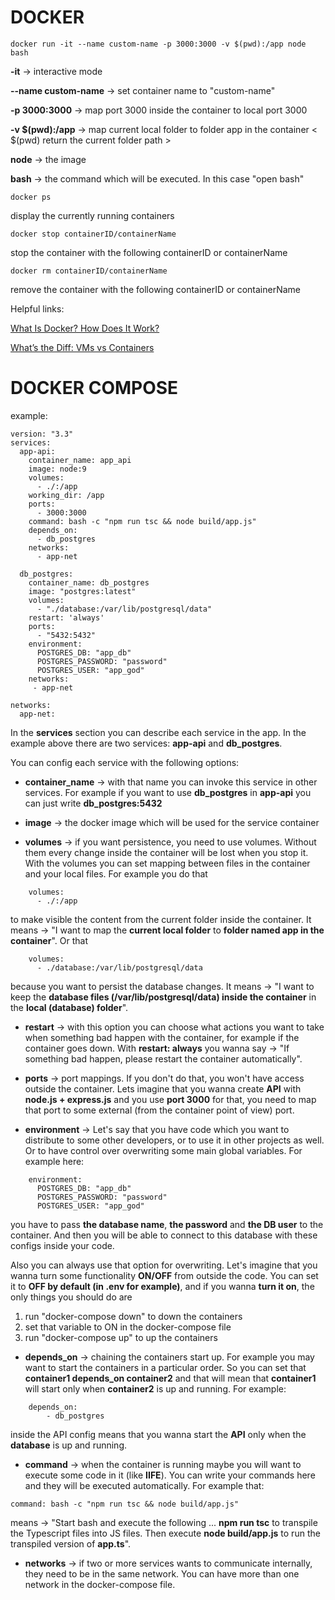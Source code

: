 # DOCKER

``` 
docker run -it --name custom-name -p 3000:3000 -v $(pwd):/app node bash
```

**-it** -> interactive mode

**--name custom-name** -> set container name to "custom-name"

**-p 3000:3000** -> map port 3000 inside the container to local port 3000

**-v $(pwd):/app** -> map current local folder to folder app in the container < $(pwd) return the current folder path >
 
**node** -> the image

**bash** -> the command which will be executed. In this case "open bash"

```
docker ps
```

display the currently running containers

```
docker stop containerID/containerName
```

stop the container with the following containerID or containerName

```
docker rm containerID/containerName
```

remove the container with the following containerID or containerName


Helpful links:

[What Is Docker? How Does It Work?](https://devopscube.com/what-is-docker/)

[What’s the Diff: VMs vs Containers](https://www.backblaze.com/blog/vm-vs-containers/)

# DOCKER COMPOSE

example:

```
version: "3.3"
services:
  app-api:
    container_name: app_api
    image: node:9
    volumes:
      - ./:/app
    working_dir: /app
    ports:
      - 3000:3000
    command: bash -c "npm run tsc && node build/app.js"
    depends_on:
      - db_postgres
    networks: 
      - app-net

  db_postgres:
    container_name: db_postgres
    image: "postgres:latest"
    volumes:
      - "./database:/var/lib/postgresql/data"
    restart: 'always'
    ports:
      - "5432:5432"
    environment:
      POSTGRES_DB: "app_db"
      POSTGRES_PASSWORD: "password"
      POSTGRES_USER: "app_god"
    networks:
     - app-net

networks:
  app-net:

```

In the **services** section you can describe each service in the app. In the example above there are two services: **app-api** and **db_postgres**. 

You can config each service with the following options:

* **container_name** -> with that name you can invoke this service in other services. For example if you want to use **db_postgres** in **app-api** you can just write **db_postgres:5432**

* **image** -> the docker image which will be used for the service container

* **volumes** -> if you want persistence, you need to use volumes. Without them every change inside the container will be lost when you stop it. With the volumes you can set mapping between files in the container and your local files. For example you do that 
```     
    volumes:
      - ./:/app
```
to make visible the content from the current folder inside the container. It means -> "I want to map the **current local folder** to **folder named app in the container**". Or that
```
    volumes:
      - ./database:/var/lib/postgresql/data
```
because you want to persist the database changes. It means -> "I want to keep the **database files (/var/lib/postgresql/data) inside the container** in the **local (database) folder**".

* **restart** -> with this option you can choose what actions you want to take when something bad happen with the container, for example if the container goes down. With **restart: always** you wanna say -> "If something bad happen, please restart the container automatically".

* **ports** -> port mappings. If you don't do that, you won't have access outside the container. Lets imagine that you wanna create **API** with **node.js + express.js** and you use **port 3000** for that, you need to map that port to some external (from the container point of view) port.

* **environment** -> Let's say that you have code which you want to distribute to some other developers, or to use it in other projects as well. Or to have control over overwriting some main global variables. For example here:
```
    environment:
      POSTGRES_DB: "app_db"
      POSTGRES_PASSWORD: "password"
      POSTGRES_USER: "app_god"
```
you have to pass **the database name**, **the password** and **the DB user** to the container. And then you will be able to connect to this database with these configs inside your code. 

Also you can always use that option for overwriting. Let's imagine that you wanna turn some functionality **ON/OFF** from outside the code. You can set it to **OFF by default (in .env for example)**, and if you wanna **turn it on**, the only things you should do are 

1. run "docker-compose down" to down the containers
2. set that variable to ON in the docker-compose file
3. run "docker-compose up" to up the containers

* **depends_on** -> chaining the containers start up. For example you may want to start the containers in a particular order. So you can set that **container1 depends_on container2** and that will mean that **container1** will start only when **container2** is up and running. For example:
```
    depends_on:
        - db_postgres
```
inside the API config means that you wanna start the **API** only when the **database** is up and running.

* **command** -> when the container is running maybe you will want to execute some code in it (like **IIFE**). You can write your commands here and they will be executed automatically. For example that:
```
command: bash -c "npm run tsc && node build/app.js"
```
means -> "Start bash and execute the following ... **npm run tsc** to transpile the Typescript files into JS files. Then execute **node build/app.js** to run the transpiled version of **app.ts**".

* **networks** -> if two or more services wants to communicate internally, they need to be in the same network. You can have more than one network in the docker-compose file.